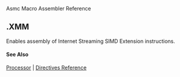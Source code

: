Asmc Macro Assembler Reference

## .XMM

Enables assembly of Internet Streaming SIMD Extension instructions.

#### See Also

[Processor](processor.md) | [Directives Reference](readme.md)
